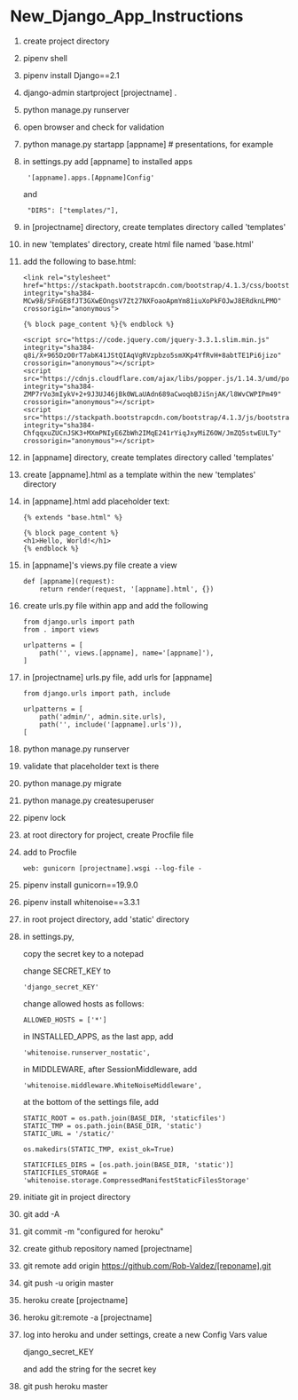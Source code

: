 # New_Django_App_Instructions

1. create project directory

2. pipenv shell

3. pipenv install Django==2.1

4. django-admin startproject [projectname] .

5. python manage.py runserver

6. open browser and check for validation

7. python manage.py startapp [appname] # presentations, for example

8. in settings.py add [appname] to installed apps

        '[appname].apps.[Appname]Config'
        
   and

        "DIRS": ["templates/"],

9. in [projectname] directory, create templates directory called 'templates'

10. in new 'templates' directory, create html file named 'base.html'

11. add the following to base.html:

        <link rel="stylesheet" href="https://stackpath.bootstrapcdn.com/bootstrap/4.1.3/css/bootstrap.min.css" integrity="sha384-MCw98/SFnGE8fJT3GXwEOngsV7Zt27NXFoaoApmYm81iuXoPkFOJwJ8ERdknLPMO" crossorigin="anonymous">

        {% block page_content %}{% endblock %}

        <script src="https://code.jquery.com/jquery-3.3.1.slim.min.js" integrity="sha384-q8i/X+965DzO0rT7abK41JStQIAqVgRVzpbzo5smXKp4YfRvH+8abtTE1Pi6jizo" crossorigin="anonymous"></script>
        <script src="https://cdnjs.cloudflare.com/ajax/libs/popper.js/1.14.3/umd/popper.min.js" integrity="sha384-ZMP7rVo3mIykV+2+9J3UJ46jBk0WLaUAdn689aCwoqbBJiSnjAK/l8WvCWPIPm49" crossorigin="anonymous"></script>
        <script src="https://stackpath.bootstrapcdn.com/bootstrap/4.1.3/js/bootstrap.min.js" integrity="sha384-ChfqqxuZUCnJSK3+MXmPNIyE6ZbWh2IMqE241rYiqJxyMiZ6OW/JmZQ5stwEULTy" crossorigin="anonymous"></script>

12. in [appname] directory, create templates directory called 'templates'

13. create [appname].html as a template within the new 'templates' directory

14. in [appname].html add placeholder text: 
    
        {% extends "base.html" %}

        {% block page_content %}
        <h1>Hello, World!</h1>
        {% endblock %}

15. in [appname]'s views.py file create a view

        def [appname](request):
            return render(request, '[appname].html', {})

16. create urls.py file within app and add the following

        from django.urls import path
        from . import views

        urlpatterns = [
            path('', views.[appname], name='[appname]'),
        ]

17. in [projectname] urls.py file, add urls for [appname]

        from django.urls import path, include

        urlpatterns = [
            path('admin/', admin.site.urls),
            path('', include('[appname].urls')),
        [


18. python manage.py runserver

19. validate that placeholder text is there

20. python manage.py migrate

21. python manage.py createsuperuser

22. pipenv lock

23. at root directory for project, create Procfile file 

24. add to Procfile

        web: gunicorn [projectname].wsgi --log-file - 

25. pipenv install gunicorn==19.9.0

26. pipenv install whitenoise==3.3.1

27. in root project directory, add 'static' directory

28. in settings.py, 

    copy the secret key to a notepad

    change SECRET_KEY to 
    
        'django_secret_KEY'
    
    change allowed hosts as follows:

        ALLOWED_HOSTS = ['*']
    
    in INSTALLED_APPS, as the last app, add

        'whitenoise.runserver_nostatic',
            
    in MIDDLEWARE, after SessionMiddleware, add
    
        'whitenoise.middleware.WhiteNoiseMiddleware',
        
    at the bottom of the settings file, add
    
        STATIC_ROOT = os.path.join(BASE_DIR, 'staticfiles')
        STATIC_TMP = os.path.join(BASE_DIR, 'static')
        STATIC_URL = '/static/'

        os.makedirs(STATIC_TMP, exist_ok=True)

        STATICFILES_DIRS = [os.path.join(BASE_DIR, 'static')]
        STATICFILES_STORAGE = 'whitenoise.storage.CompressedManifestStaticFilesStorage'

29. initiate git in project directory

30. git add -A

31. git commit -m "configured for heroku"

32. create github repository named [projectname]

33. git remote add origin https://github.com/Rob-Valdez/[reponame].git

34. git push -u origin master

35. heroku create [projectname]

36. heroku git:remote -a [projectname]

37. log into heroku and under settings, create a new Config Vars value

    django_secret_KEY

    and add the string for the secret key

38. git push heroku master
